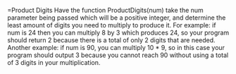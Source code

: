 =Product Digits
Have the function ProductDigits(num) take the num parameter being passed which will be a positive integer, and determine the least amount of digits you need to multiply to produce it. For example: if num is 24 then you can multiply 8 by 3 which produces 24, so your program should return 2 because there is a total of only 2 digits that are needed. Another example: if num is 90, you can multiply 10 * 9, so in this case your program should output 3 because you cannot reach 90 without using a total of 3 digits in your multiplication.
